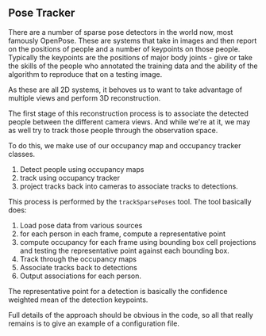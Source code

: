 ## Pose Tracker

There are a number of sparse pose detectors in the world now, most famously OpenPose. These are systems that take in images and then report on the positions of people and a number of keypoints on those people. Typically the keypoints are the positions of major body joints - give or take the skills of the people who annotated the training data and the ability of the algorithm to reproduce that on a testing image.

As these are all 2D systems, it behoves us to want to take advantage of multiple views and perform 3D reconstruction.

The first stage of this reconstruction process is to associate the detected people between the different camera views. And while we're at it, we may as well try to track those people through the observation space.

To do this, we make use of our occupancy map and occupancy tracker classes.

  1) Detect people using occupancy maps
  2) track using occupancy tracker
  3) project tracks back into cameras to associate tracks to detections.

This process is performed by the `trackSparsePoses` tool. The tool basically does:

  1) Load pose data from various sources
  2) for each person in each frame, compute a representative point
  3) compute occupancy for each frame using bounding box cell projections and testing the representative point against each bounding box.
  4) Track through the occupancy maps
  5) Associate tracks back to detections
  6) Output associations for each person.

The representative point for a detection is basically the confidence weighted mean of the detection keypoints.

Full details of the approach should be obvious in the code, so all that really remains is to give an example of a configuration file.
